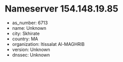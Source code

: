 # Nameserver 154.148.19.85

* as_number: 6713
* name: Unknown
* city: Skhirate
* country: MA
* organization: Itissalat Al-MAGHRIB
* version: Unknown
* dnssec: Unknown
